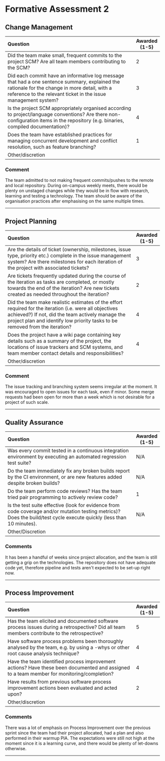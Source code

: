 # Formative Assessment 2

## Change Management

| Question|Awarded<br>(1-5)|
|:--|--|
|Did the team make small, frequent commits to the project SCM? Are all team members contributing to the SCM?|2|
| Did each commit have an informative log message that had a one sentence summary, explained the rationale for the change in more detail, with a reference to the relevant ticket in the issue management system?|3|
|Is the project SCM appropriately organised according to project/language conventions? Are there non-configuration items in the repository (e.g. binaries, compiled documentation)?|4|
|Does the team have established practices for managing concurrent development and conflict resolution, such as feature branching?|1|
|Other/discretion||

### Comment
The team admitted to not making frequent commits/pushes to the remote and local repository. During on-campus weekly meets, there would be plenty on unstaged changes while they would be in flow with research, learning and testing a technology. The team should be aware of the organisation practices after emphasising on the same multiple times.

---

## Project Planning

| Question|Awarded<br>(1-5)|
|:--|--|
|Are the details of ticket (ownership, milestones, issue type, priority etc.) complete in the issue management system? Are there milestones for each iteration of the project with associated tickets?	|3|
|Are tickets frequently updated during the course of the iteration as tasks are completed, or mostly towards the end of the iteration? Are new tickets created as needed throughout the iteration?	|2|
|Did the team make realistic estimates of the effort required for the iteration (i.e. were all objectives achieved?) If not, did the team actively manage the project plan and identify low priority tasks to be removed from the iteration?|4|
|Does the project have a wiki page containing key details such as a summary of the project, the locations of issue trackers and SCM systems, and team member contact details and responsibilities?|4|
|Other/discretion||

### Comment
The issue tracking and branching system seems irregular at the moment. It was encouraged to open issues for each task, even if minor. Some merge requests had been open for more than a week which is not desirable for a project of such scale.

---

## Quality Assurance

| Question|Awarded<br>(1-5)|
|:--|--|
|Was every commit tested in a continuous integration environment by executing an automated regression test suite? |N/A|
|Do the team immediately fix any broken builds report by the CI environment, or are new features added despite broken builds?|N/A|
|Do the team perform code reviews? Has the team tried pair programming to actively review code?|1|
|Is the test suite effective (look for evidence from code coverage and/or mutation testing metrics)? Does the build/test cycle execute quickly (less than 10 minutes).	|N/A|
|Other/Discretion||

### Comments
It has been a handful of weeks since project allocation, and the team is still getting a grip on the technologies. The repository does not have adequate code yet, therefore pipeline and tests aren't expected to be set-up right now.

---

## Process Improvement

| Question|Awarded<br>(1-5)|
|:--|--|
|Has the team elicited and documented software process issues during a retrospective? Did all team members contribute to the retrospective?|5|
|Have software process problems been thoroughly analysed by the team, e.g. by using a -whys or other root cause analysis technique?	|4|
|Have the team identified process improvement actions? Have these been documented and assigned to a team member for monitoring/completion?	|4|
|Have results from previous software process improvement actions been evaluated and acted upon?	|2|
|Other/discretion||

### Comments
There was a lot of emphasis on Process Improvement over the previous sprint since the team had their project allocated, had a plan and also performed in their warmup PIA. The expectations were still not high at the moment since it is a learning curve, and there would be plenty of let-downs otherwise.

---
